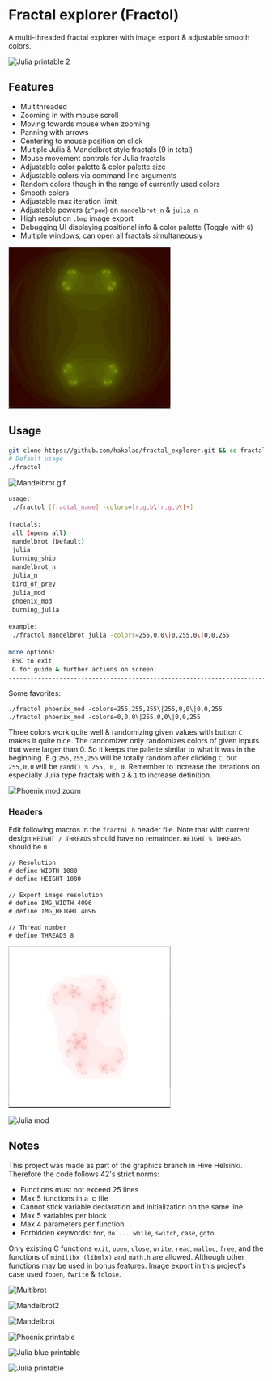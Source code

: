 # Fractal explorer (Fractol)
A multi-threaded fractal explorer with image export & adjustable smooth colors.

![Julia printable 2](img/julia_printable2.bmp)

## Features
- Multithreaded
- Zooming in with mouse scroll
- Moving towards mouse when zooming
- Panning with arrows
- Centering to mouse position on click
- Multiple Julia & Mandelbrot style fractals (9 in total)
- Mouse movement controls for Julia fractals
- Adjustable color palette & color palette size
- Adjustable colors via command line arguments
- Random colors though in the range of currently used colors
- Smooth colors
- Adjustable max iteration limit
- Adjustable powers (`z^pow`) on `mandelbrot_n` & `julia_n`
- High resolution `.bmp` image export
- Debugging UI displaying positional info & color palette (Toggle with `G`)
- Multiple windows, can open all fractals simultaneously

![Julia gif](img/julia.gif)

## Usage
```sh
git clone https://github.com/hakolao/fractal_explorer.git && cd fractal_explorer && make
# Default usage
./fractol
```

![Mandelbrot gif](img/mandel.gif)

```sh
usage:
 ./fractol [fractal_name] -colors=[r,g,b\|r,g,b\|+]

fractals:
 all (opens all)
 mandelbrot (Default)
 julia
 burning_ship
 mandelbrot_n
 julia_n
 bird_of_prey
 julia_mod
 phoenix_mod
 burning_julia

example:
 ./fractol mandelbrot julia -colors=255,0,0\|0,255,0\|0,0,255

more options:
 ESC to exit
 G for guide & further actions on screen.
--------------------------------------------------------------------------------
```

Some favorites:
```
./fractol phoenix_mod -colors=255,255,255\|255,0,0\|0,0,255
./fractol phoenix_mod -colors=0,0,0\|255,0,0\|0,0,255
```
Three colors work quite well & randomizing given values with button `C` makes it quite nice.
The randomizer only randomizes colors of given inputs that were larger than 0. So it keeps
the palette similar to what it was in the beginning. E.g.`255,255,255` will be totally random after clicking `C`, but
`255,0,0` will be `rand() % 255, 0, 0`.
Remember to increase the iterations on especially Julia type fractals with `2` & `1` to increase definition.

![Phoenix mod zoom](img/phoenix_mod_zoom.bmp)

### Headers
Edit following macros in the `fractol.h` header file.
Note that with current design `HEIGHT / THREADS` should have no remainder.
`HEIGHT % THREADS` should be `0.`
```
// Resolution
# define WIDTH 1080
# define HEIGHT 1080

// Export image resolution
# define IMG_WIDTH 4096
# define IMG_HEIGHT 4096

// Thread number
# define THREADS 8
```

![Phoenix gif](img/phoenix.gif)

![Julia mod](img/julia_mod.bmp)

## Notes
This project was made as part of the graphics branch in Hive Helsinki.
Therefore the code follows 42's strict norms:
- Functions must not exceed 25 lines
- Max 5 functions in a .c file
- Cannot stick variable declaration and initialization on the same line
- Max 5 variables per block
- Max 4 parameters per function
- Forbidden keywords: `for`,  `do ... while`, `switch`, `case`, `goto`

Only existing C functions `exit`, `open`, `close`, `write`, `read`, `malloc`, `free`, and the functions of `minilibx (libmlx)` and `math.h` are allowed. Although other functions may be used in bonus features. Image export in this project's case used `fopen`, `fwrite` & `fclose`.

![Multibrot](img/multibrot.bmp)

![Mandelbrot2](img/mandelbrot2.bmp)

![Mandelbrot](img/mandelbrot.bmp)

![Phoenix printable](img/phoenix_printable.bmp)

![Julia blue printable](img/julia_blue_printable.bmp)

![Julia printable](img/julia_printable.bmp)
